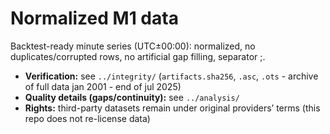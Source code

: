 # Normalized M1 data

Backtest-ready minute series (UTC±00:00): normalized, no duplicates/corrupted rows, no artificial gap filling, separator ;.

- **Verification:** see `../integrity/` (`artifacts.sha256`, `.asc`, `.ots` - archive of full data jan 2001 - end of jul 2025)
- **Quality details (gaps/continuity):** see `../analysis/`
- **Rights:** third-party datasets remain under original providers’ terms (this repo does not re-license data)
